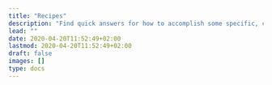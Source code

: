 ```yaml
---
title: "Recipes"
description: "Find quick answers for how to accomplish some specific, common tasks with Doks."
lead: ""
date: 2020-04-20T11:52:49+02:00
lastmod: 2020-04-20T11:52:49+02:00
draft: false
images: []
type: docs
---
```

